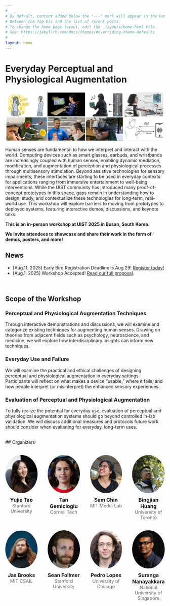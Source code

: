 ```yaml
---
#
# By default, content added below the "---" mark will appear in the home page
# between the top bar and the list of recent posts.
# To change the home page layout, edit the _layouts/home.html file.
# See: https://jekyllrb.com/docs/themes/#overriding-theme-defaults
#
layout: home
---
```


# Everyday Perceptual and Physiological Augmentation

![Alt text](/img/UIST-workshop-teaser.jpg)

Human senses are fundamental to how we interpret and interact
with the world. Computing devices such as smart glasses, earbuds, and wristbands are increasingly coupled with human senses, enabling dynamic mediation, modification, and augmentation of perception and physiological processes through multisensory stimulation. Beyond assistive technologies for sensory impairments, these interfaces are starting to be used in everyday contexts for applications ranging from immersive entertainment to well-being interventions. While the UIST community has introduced many proof-of-concept prototypes in this space, gaps remain in understanding how to design, study, and contextualize these technologies for long-term, real-world use. This workshop will explore barriers to moving from prototypes to deployed systems, featuring interactive demos, discussions, and keynote talks.

**This is an in-person workshop at UIST 2025 in Busan, South Korea.**

**We invite attendees to showcase and share their work in the form of demos, posters, and more!**

## News
- [Aug.11, 2025] Early Bird Registration Deadline is Aug 29! [Register today!](https://web.cvent.com/event/132daf6e-26b8-498a-bd58-dc020d6b9aad/summary)
- [Aug.1, 2025] Workshop Accepted! [Read our full proposal](UIST2025_Workshop.pdf). 


 <br/>


## Scope of the Workshop

### Perceptual and Physiological Augmentation Techniques
Through interactive demonstrations and discussions, we will examine and categorize existing techniques for augmenting human senses. Drawing on theories from adjacent fields such as psychology, neuroscience, and medicine, we will explore how interdisciplinary insights can inform new techniques.

### Everyday Use and Failure
We will examine the practical and ethical challenges of designing perceptual and physiological augmentation in everyday settings. Participants will reflect on what makes a device “usable,”
where it fails, and how people interpret (or misinterpret) the enhanced sensory experiences. 


### Evaluation of Perceptual and Physiological Augmentation
To fully realize the potential for everyday use, evaluation of perceptual and physiological augmentation systems should go beyond controlled in-lab validation. We will discuss additional measures and protocols future work should consider when evaluating for everyday, long-term uses.


 <br/>
## Organizers


<div class="team-grid">
  <div class="member">
    <img src="/img/yujie-tao.jpg" alt="Yujie Tao">
    <h3><a href="https://yujietao.me" target="_blank">Yujie Tao</a></h3>
    <p>Stanford University</p>
  </div>
  <div class="member">
    <img src="/img/tan-gemicioglu.jpg" alt="Tan Gemicioglu">
    <h3><a href="https://tangemicioglu.com" target="_blank">Tan Gemicioglu</a></h3>
    <p>Cornell Tech</p>
  </div>
  <div class="member">
    <img src="/img/sam-chin.jpg" alt="Sam Chin">
    <h3><a href="https://www.media.mit.edu/people/chins/overview/" target="_blank">Sam Chin</a></h3>
    <p>MIT Media Lab</p>
  </div>
  <div class="member">
    <img src="/img/bingjian-huang.jpg" alt="Bingjian Huang">
    <h3><a href="https://huangbj16.github.io" target="_blank">Bingjian Huang</a></h3>
    <p>University of Toronto</p>
  </div>
  <div class="member">
    <img src="/img/jas-brooks.jpg" alt="Jas Brooks">
    <h3><a href="https://jasbrooks.net" target="_blank">Jas Brooks</a></h3>
    <p>MIT CSAIL</p>
  </div>
  <div class="member">
    <img src="/img/sean-follmer.jpg" alt="Sean Follmer">
    <h3><a href="https://profiles.stanford.edu/sean-follmer" target="_blank">Sean Follmer</a></h3>
    <p>Stanford University</p>
  </div>
  <div class="member">
    <img src="/img/pedro-lopes.jpg" alt="Pedro Lopes">
    <h3><a href="https://plopes.org" target="_blank">Pedro Lopes</a></h3>
    <p>University of Chicago</p>
  </div>
  <div class="member">
    <img src="/img/suranga-nanayakkara.jpg" alt="Suranga Nanayakkara">
    <h3><a href="https://suranga.info" target="_blank">Suranga Nanayakkara</a></h3>
    <p>National University of Singapore</p>
  </div>
</div>

<style>
.team-grid {
  display: grid;
  grid-template-columns: repeat(4, 1fr);
  gap: 2rem;
  text-align: center;
  margin-top: 2rem;
}
.team-grid img {
  width: 120px;
  height: 120px;
  border-radius: 50%;
  object-fit: cover;
  margin-bottom: 0.5rem;
}
.team-grid h3 {
  margin: 0;
  font-size: 1rem;
  font-weight: bold;
}
.team-grid h3 a {
  color: inherit;
  text-decoration: none;
}
.team-grid h3 a:hover {
  text-decoration: underline;
}
.team-grid p {
  margin: 0;
  font-size: 0.9rem;
  color: #666;
}
@media (max-width: 768px) {
  .team-grid {
    grid-template-columns: repeat(2, 1fr);
  }
}
</style>

